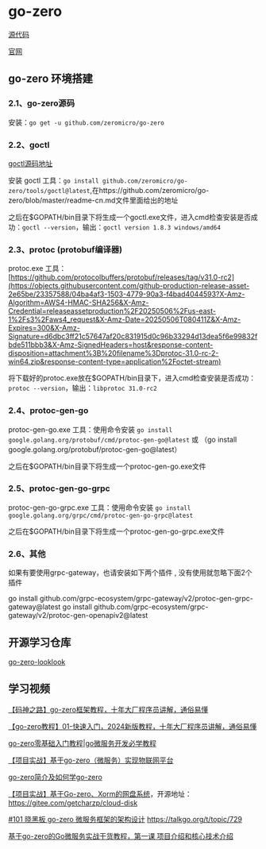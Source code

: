 
# go-zero

[源代码](https://github.com/zeromicro/go-zero.git)

[官网](https://go-zero.dev/)


## go-zero 环境搭建

### 2.1、go-zero源码
安装：```go get -u github.com/zeromicro/go-zero```


### 2.2、goctl

[goctl源码地址](https://github.com/zeromicro/go-zero/tree/master/tools/goctl)

安装 goctl 工具：```go install github.com/zeromicro/go-zero/tools/goctl@latest```,在https://github.com/zeromicro/go-zero/blob/master/readme-cn.md文件里面给出的地址


之后在$GOPATH/bin目录下将生成一个goctl.exe文件，进入cmd检查安装是否成功：`goctl --version`，输出：`goctl version 1.8.3 windows/amd64`

### 2.3、protoc (protobuf编译器)

protoc.exe 工具：[https://github.com/protocolbuffers/protobuf/releases/tag/v31.0-rc2](https://objects.githubusercontent.com/github-production-release-asset-2e65be/23357588/04ba4af3-1503-4779-90a3-f4bad4044593?X-Amz-Algorithm=AWS4-HMAC-SHA256&X-Amz-Credential=releaseassetproduction%2F20250506%2Fus-east-1%2Fs3%2Faws4_request&X-Amz-Date=20250506T080411Z&X-Amz-Expires=300&X-Amz-Signature=d6dbc3ff21c57647af20c831915d0c96b33294d13dea5f6e99832fbde511bbb3&X-Amz-SignedHeaders=host&response-content-disposition=attachment%3B%20filename%3Dprotoc-31.0-rc-2-win64.zip&response-content-type=application%2Foctet-stream)

将下载好的protoc.exe放在$GOPATH/bin目录下，进入cmd检查安装是否成功：`protoc --version`，输出：`libprotoc 31.0-rc2`


### 2.4、protoc-gen-go

protoc-gen-go.exe 工具：使用命令安装 ```go install google.golang.org/protobuf/cmd/protoc-gen-go@latest``` 或 （go install google.golang.org/protobuf/protoc-gen-go@latest）

之后在$GOPATH/bin目录下将生成一个protoc-gen-go.exe文件


### 2.5、protoc-gen-go-grpc

protoc-gen-go-grpc.exe 工具：使用命令安装 ```go install google.golang.org/grpc/cmd/protoc-gen-go-grpc@latest```

之后在$GOPATH/bin目录下将生成一个protoc-gen-go-grpc.exe文件


### 2.6、其他

如果有要使用grpc-gateway，也请安装如下两个插件 , 没有使用就忽略下面2个插件

go install github.com/grpc-ecosystem/grpc-gateway/v2/protoc-gen-grpc-gateway@latest
go install github.com/grpc-ecosystem/grpc-gateway/v2/protoc-gen-openapiv2@latest


## 开源学习仓库

[go-zero-looklook](https://github.com/Mikaelemmmm/go-zero-looklook.git)



## 学习视频 

[【码神之路】go-zero框架教程，十年大厂程序员讲解，通俗易懂](https://www.bilibili.com/video/BV1Fg4y1W7Na/)

[【go-zero教程】01-快速入门，2024新版教程，十年大厂程序员讲解，通俗易懂](https://www.bilibili.com/video/BV1vRxzefExM/)

[go-zero零基础入门教程|go微服务开发必学教程](https://www.bilibili.com/video/BV1kM411X7Cp/)

[【项目实战】基于go-zero（微服务）实现物联网平台](https://www.bilibili.com/video/BV13G4y1R71m/)

[go-zero简介及如何学go-zero](https://www.bilibili.com/video/BV1LS4y1U72n/)

[【项目实战】基于Go-zero、Xorm的网盘系统](https://www.bilibili.com/video/BV1cr4y1s7H4/)，开源地址：https://gitee.com/getcharzp/cloud-disk

[#101 晓黑板 go-zero 微服务框架的架构设计](https://www.bilibili.com/video/BV1rD4y127PD/)  https://talkgo.org/t/topic/729

[基于go-zero的Go微服务实战干货教程，第一课 项目介绍和核心技术介绍](https://www.bilibili.com/video/BV1op4y177iS/)

[]()

[]()
